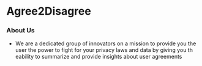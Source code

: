 # Agree2Disagree

### About Us
- We are a dedicated group of innovators on a mission to provide you the user the power to fight for your privacy laws and data by giving you th eability to summarize and provide insights about user agreements 
